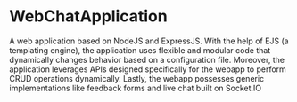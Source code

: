 # WebChatApplication
A web application based on NodeJS and ExpressJS. With the help of EJS (a templating engine), the application uses flexible and modular code that dynamically changes behavior based on a configuration file. Moreover, the application leverages APIs designed specifically for the webapp to perform CRUD operations dynamically. Lastly, the webapp possesses generic implementations like feedback forms and live chat built on Socket.IO

